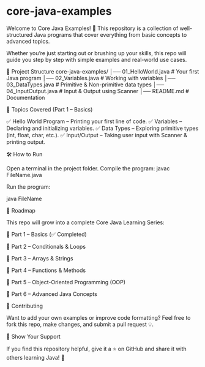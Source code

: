# core-java-examples
Welcome to Core Java Examples! 🎉
This repository is a collection of well-structured Java programs that cover everything from basic concepts to advanced topics.

Whether you’re just starting out or brushing up your skills, this repo will guide you step by step with simple examples and real-world use cases.

📂 Project Structure
core-java-examples/
│── 01_HelloWorld.java       # Your first Java program
│── 02_Variables.java        # Working with variables
│── 03_DataTypes.java        # Primitive & Non-primitive data types
│── 04_InputOutput.java      # Input & Output using Scanner
│── README.md                # Documentation

📘 Topics Covered (Part 1 – Basics)

✅ Hello World Program – Printing your first line of code.
✅ Variables – Declaring and initializing variables.
✅ Data Types – Exploring primitive types (int, float, char, etc.).
✅ Input/Output – Taking user input with Scanner & printing output.

🛠️ How to Run

Open a terminal in the project folder.
Compile the program:
javac FileName.java


Run the program:

java FileName

🎯 Roadmap

This repo will grow into a complete Core Java Learning Series:

🔹 Part 1 – Basics (✅ Completed)

🔹 Part 2 – Conditionals & Loops

🔹 Part 3 – Arrays & Strings

🔹 Part 4 – Functions & Methods

🔹 Part 5 – Object-Oriented Programming (OOP)

🔹 Part 6 – Advanced Java Concepts

🤝 Contributing

Want to add your own examples or improve code formatting?
Feel free to fork this repo, make changes, and submit a pull request 💡.

🌟 Show Your Support

If you find this repository helpful,
give it a ⭐ on GitHub and share it with others learning Java! 🚀
